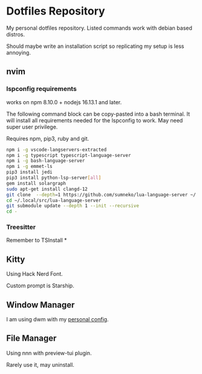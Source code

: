 # Dotfiles Repository

My personal dotfiles repository.
Listed commands work with debian based distros.

Should maybe write an installation script so replicating my setup is less
annoying.

## nvim

### lspconfig requirements

works on npm 8.10.0 + nodejs 16.13.1 and later.

The following command block can be copy-pasted into a bash terminal.
It will install all requirements needed for the lspconfig to work.
May need super user privilege.

Requires npm, pip3, ruby and git.

```bash
npm i -g vscode-langservers-extracted
npm i -g typescript typescript-language-server
npm i -g bash-language-server
npm i -g emmet-ls
pip3 install jedi
pip3 install python-lsp-server[all]
gem install solargraph
sudo apt-get install clangd-12
git clone  --depth=1 https://github.com/sumneko/lua-language-server ~/.local/src/lua-language-server
cd ~/.local/src/lua-language-server
git submodule update --depth 1 --init --recursive
cd -
```

### Treesitter

Remember to TSInstall *

## Kitty

Using Hack Nerd Font.

Custom prompt is Starship.

## Window Manager

I am using dwm with my [personal config](https://github.com/yuzu-eva/my-personal-dwm).

## File Manager

Using nnn with preview-tui plugin.

Rarely use it, may uninstall.
